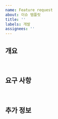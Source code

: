 ```yaml
---
name: Feature request
about: 이슈 템플릿
title: ''
labels: 개발
assignees: ''
---
```


## 개요

<!-- 이슈에 대한 간단한 설명을 작성해 주세요. -->

<br/>

## 요구 사항

<!-- 필요한 개발 사항을 추가해주세요. -->

<br/>

## 추가 정보

<!-- 그 외 추가 정보가 있다면 작성해 주세요. -->

<br/>
